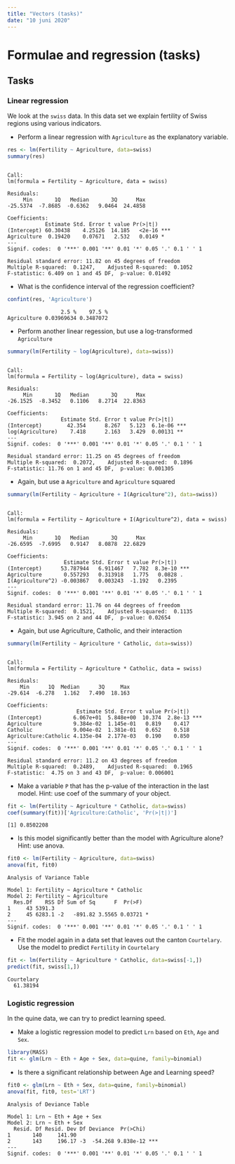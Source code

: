 ```yaml
---
title: "Vectors (tasks)"
date: "10 juni 2020"
---
```


# Formulae and regression (tasks)

## Tasks

### Linear regression

We look at the `swiss` data. In this data set we explain fertility of Swiss regions using various indicators.

- Perform a linear regression with `Agriculture` as the explanatory variable. 


```r
res <- lm(Fertility ~ Agriculture, data=swiss)
summary(res)
```

```

Call:
lm(formula = Fertility ~ Agriculture, data = swiss)

Residuals:
     Min       1Q   Median       3Q      Max 
-25.5374  -7.8685  -0.6362   9.0464  24.4858 

Coefficients:
            Estimate Std. Error t value Pr(>|t|)    
(Intercept) 60.30438    4.25126  14.185   <2e-16 ***
Agriculture  0.19420    0.07671   2.532   0.0149 *  
---
Signif. codes:  0 '***' 0.001 '**' 0.01 '*' 0.05 '.' 0.1 ' ' 1

Residual standard error: 11.82 on 45 degrees of freedom
Multiple R-squared:  0.1247,	Adjusted R-squared:  0.1052 
F-statistic: 6.409 on 1 and 45 DF,  p-value: 0.01492
```

- What is the confidence interval of the regression coefficient?


```r
confint(res, 'Agriculture')
```

```
                 2.5 %    97.5 %
Agriculture 0.03969634 0.3487072
```

- Perform another linear regession, but use a log-transformed `Agriculture`


```r
summary(lm(Fertility ~ log(Agriculture), data=swiss))
```

```

Call:
lm(formula = Fertility ~ log(Agriculture), data = swiss)

Residuals:
     Min       1Q   Median       3Q      Max 
-26.1525  -8.3452   0.1106   8.2714  22.8363 

Coefficients:
                 Estimate Std. Error t value Pr(>|t|)    
(Intercept)        42.354      8.267   5.123  6.1e-06 ***
log(Agriculture)    7.418      2.163   3.429  0.00131 ** 
---
Signif. codes:  0 '***' 0.001 '**' 0.01 '*' 0.05 '.' 0.1 ' ' 1

Residual standard error: 11.25 on 45 degrees of freedom
Multiple R-squared:  0.2072,	Adjusted R-squared:  0.1896 
F-statistic: 11.76 on 1 and 45 DF,  p-value: 0.001305
```

- Again, but use a `Agriculture` and `Agriculture` squared


```r
summary(lm(Fertility ~ Agriculture + I(Agriculture^2), data=swiss))
```

```

Call:
lm(formula = Fertility ~ Agriculture + I(Agriculture^2), data = swiss)

Residuals:
     Min       1Q   Median       3Q      Max 
-26.6595  -7.6995   0.9147   8.0878  22.6829 

Coefficients:
                  Estimate Std. Error t value Pr(>|t|)    
(Intercept)      53.787944   6.911467   7.782  8.3e-10 ***
Agriculture       0.557293   0.313918   1.775   0.0828 .  
I(Agriculture^2) -0.003867   0.003243  -1.192   0.2395    
---
Signif. codes:  0 '***' 0.001 '**' 0.01 '*' 0.05 '.' 0.1 ' ' 1

Residual standard error: 11.76 on 44 degrees of freedom
Multiple R-squared:  0.1521,	Adjusted R-squared:  0.1135 
F-statistic: 3.945 on 2 and 44 DF,  p-value: 0.02654
```

- Again, but use Agriculture, Catholic, and their interaction


```r
summary(lm(Fertility ~ Agriculture * Catholic, data=swiss))
```

```

Call:
lm(formula = Fertility ~ Agriculture * Catholic, data = swiss)

Residuals:
    Min      1Q  Median      3Q     Max 
-29.614  -6.278   1.162   7.490  18.163 

Coefficients:
                      Estimate Std. Error t value Pr(>|t|)    
(Intercept)          6.067e+01  5.848e+00  10.374  2.8e-13 ***
Agriculture          9.384e-02  1.145e-01   0.819    0.417    
Catholic             9.004e-02  1.381e-01   0.652    0.518    
Agriculture:Catholic 4.135e-04  2.177e-03   0.190    0.850    
---
Signif. codes:  0 '***' 0.001 '**' 0.01 '*' 0.05 '.' 0.1 ' ' 1

Residual standard error: 11.2 on 43 degrees of freedom
Multiple R-squared:  0.2489,	Adjusted R-squared:  0.1965 
F-statistic:  4.75 on 3 and 43 DF,  p-value: 0.006001
```

- Make a variable `P` that has the p-value of the interaction in the last model. Hint: use coef of the summary of your object.


```r
fit <- lm(Fertility ~ Agriculture * Catholic, data=swiss)
coef(summary(fit))['Agriculture:Catholic', 'Pr(>|t|)']
```

```
[1] 0.8502208
```

- Is this model significantly better than the model with Agriculture alone? Hint: use anova.


```r
fit0 <- lm(Fertility ~ Agriculture, data=swiss)
anova(fit, fit0)
```

```
Analysis of Variance Table

Model 1: Fertility ~ Agriculture * Catholic
Model 2: Fertility ~ Agriculture
  Res.Df    RSS Df Sum of Sq      F  Pr(>F)  
1     43 5391.3                              
2     45 6283.1 -2   -891.82 3.5565 0.03721 *
---
Signif. codes:  0 '***' 0.001 '**' 0.01 '*' 0.05 '.' 0.1 ' ' 1
```

- Fit the model again in a data set that leaves out the canton `Courtelary`. Use the model to predict `Fertility` in `Courtelary`


```r
fit <- lm(Fertility ~ Agriculture * Catholic, data=swiss[-1,])
predict(fit, swiss[1,])
```

```
Courtelary 
  61.38194 
```

### Logistic regression

In the quine data, we can try to predict learning speed.

- Make a logistic regression model to predict `Lrn` based on `Eth`, `Age` and `Sex`.


```r
library(MASS)
fit <- glm(Lrn ~ Eth + Age + Sex, data=quine, family=binomial)
```

- Is there a significant relationship between Age and Learning speed?
 

```r
fit0 <- glm(Lrn ~ Eth + Sex, data=quine, family=binomial)
anova(fit, fit0, test='LRT')
```

```
Analysis of Deviance Table

Model 1: Lrn ~ Eth + Age + Sex
Model 2: Lrn ~ Eth + Sex
  Resid. Df Resid. Dev Df Deviance  Pr(>Chi)    
1       140     141.90                          
2       143     196.17 -3  -54.268 9.838e-12 ***
---
Signif. codes:  0 '***' 0.001 '**' 0.01 '*' 0.05 '.' 0.1 ' ' 1
```



